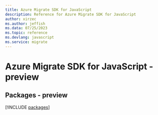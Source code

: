 ```yaml
---
title: Azure Migrate SDK for JavaScript
description: Reference for Azure Migrate SDK for JavaScript
author: xirzec
ms.author: jeffish
ms.data: 07/25/2023
ms.topic: reference
ms.devlang: javascript
ms.service: migrate
---
```

# Azure Migrate SDK for JavaScript - preview
## Packages - preview
[!INCLUDE [packages](migrate-index.md)]